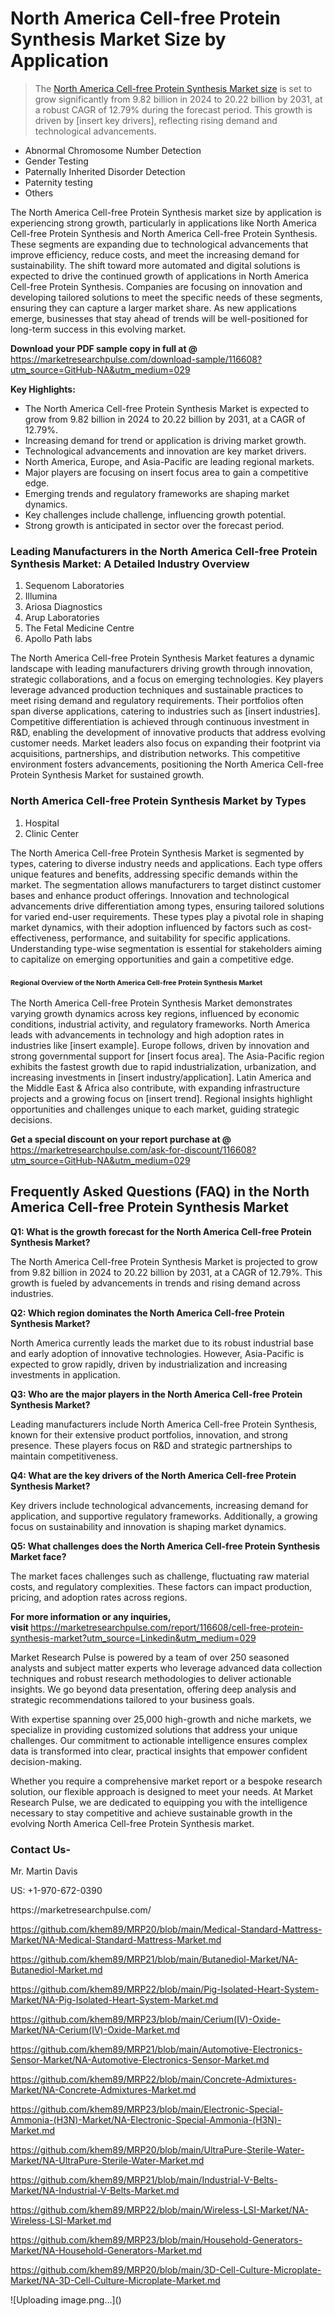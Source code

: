 <h1>North America Cell-free Protein Synthesis Market&nbsp;Size by Application</h1><blockquote><p>The <a href="https://marketresearchpulse.com/download-sample/116608?utm_source=GitHub-NA&amp;utm_medium=029">North America Cell-free Protein Synthesis Market size</a> is set to grow significantly from 9.82 billion in 2024 to 20.22 billion by 2031, at a robust CAGR of 12.79% during the forecast period. This growth is driven by [insert key drivers], reflecting rising demand and technological advancements.</p></blockquote><ul><li>Abnormal Chromosome Number Detection <li> Gender Testing <li> Paternally Inherited Disorder Detection <li> Paternity testing <li> Others</li></ul><p>The North America Cell-free Protein Synthesis market size by application is experiencing strong growth, particularly in applications like North America Cell-free Protein Synthesis and North America Cell-free Protein Synthesis. These segments are expanding due to technological advancements that improve efficiency, reduce costs, and meet the increasing demand for sustainability. The shift toward more automated and digital solutions is expected to drive the continued growth of applications in North America Cell-free Protein Synthesis. Companies are focusing on innovation and developing tailored solutions to meet the specific needs of these segments, ensuring they can capture a larger market share. As new applications emerge, businesses that stay ahead of trends will be well-positioned for long-term success in this evolving market.</p><p><strong>Download your PDF sample copy in full at @ </strong><a href="https://marketresearchpulse.com/download-sample/116608?utm_source=GitHub-NA&amp;utm_medium=029">https://marketresearchpulse.com/download-sample/116608?utm_source=GitHub-NA&amp;utm_medium=029</a></p><p><strong>Key Highlights: </strong></p><ul><li>The North America Cell-free Protein Synthesis Market is expected to grow from 9.82 billion in 2024 to 20.22 billion by 2031, at a CAGR of 12.79%.</li><li>Increasing demand for trend or application is driving market growth.</li><li>Technological advancements and innovation are key market drivers.</li><li>North America, Europe, and Asia-Pacific are leading regional markets.</li><li>Major players are focusing on insert focus area to gain a competitive edge.</li><li>Emerging trends and regulatory frameworks are shaping market dynamics.</li><li>Key challenges include challenge, influencing growth potential.</li><li>Strong growth is anticipated in sector over the forecast period.</li></ul><h3>Leading Manufacturers in the North America Cell-free Protein Synthesis Market: A Detailed Industry Overview</h3><ol><li>Sequenom Laboratories</li><li>Illumina</li><li>Ariosa Diagnostics</li><li>Arup Laboratories</li><li>The Fetal Medicine Centre</li><li>Apollo Path labs</li></ol><div class="flex max-w-full flex-col flex-grow"><div class="min-h-8 text-message flex w-full flex-col items-end gap-2 whitespace-normal break-words [.text-message+&amp;]:mt-5" dir="auto" data-message-author-role="assistant" data-message-id="fd8432e4-4910-450d-b182-61b7bfb0a01f" data-message-model-slug="gpt-4o"><div class="flex w-full flex-col gap-1 empty:hidden first:pt-[3px]"><div class="markdown prose w-full break-words dark:prose-invert light"><p>The North America Cell-free Protein Synthesis Market features a dynamic landscape with leading manufacturers driving growth through innovation, strategic collaborations, and a focus on emerging technologies. Key players leverage advanced production techniques and sustainable practices to meet rising demand and regulatory requirements. Their portfolios often span diverse applications, catering to industries such as [insert industries]. Competitive differentiation is achieved through continuous investment in R&amp;D, enabling the development of innovative products that address evolving customer needs. Market leaders also focus on expanding their footprint via acquisitions, partnerships, and distribution networks. This competitive environment fosters advancements, positioning the North America Cell-free Protein Synthesis Market for sustained growth.</p></div></div></div></div><h3>North America Cell-free Protein Synthesis Market by Types</h3><ol><li>Hospital <li> Clinic Center</li></ol><div class="flex max-w-full flex-col flex-grow"><div class="min-h-8 text-message flex w-full flex-col items-end gap-2 whitespace-normal break-words [.text-message+&amp;]:mt-5" dir="auto" data-message-author-role="assistant" data-message-id="084470be-0bb7-4664-bddf-5156b4f41249" data-message-model-slug="gpt-4o-mini"><div class="flex w-full flex-col gap-1 empty:hidden first:pt-[3px]"><div class="markdown prose w-full break-words dark:prose-invert light"><p>The North America Cell-free Protein Synthesis Market is segmented by types, catering to diverse industry needs and applications. Each type offers unique features and benefits, addressing specific demands within the market. The segmentation allows manufacturers to target distinct customer bases and enhance product offerings. Innovation and technological advancements drive differentiation among types, ensuring tailored solutions for varied end-user requirements. These types play a pivotal role in shaping market dynamics, with their adoption influenced by factors such as cost-effectiveness, performance, and suitability for specific applications. Understanding type-wise segmentation is essential for stakeholders aiming to capitalize on emerging opportunities and gain a competitive edge.</p></div></div></div></div><h3><span style="font-size: 11px;">Regional Overview of the North America Cell-free Protein Synthesis Market</span></h3><div class="flex max-w-full flex-col flex-grow"><div class="min-h-8 text-message flex w-full flex-col items-end gap-2 whitespace-normal break-words [.text-message+&amp;]:mt-5" dir="auto" data-message-author-role="assistant" data-message-id="e9038762-ce64-4e30-91c9-9bd413514231" data-message-model-slug="gpt-4o-mini"><div class="flex w-full flex-col gap-1 empty:hidden first:pt-[3px]"><div class="markdown prose w-full break-words dark:prose-invert light"><p>The North America Cell-free Protein Synthesis Market demonstrates varying growth dynamics across key regions, influenced by economic conditions, industrial activity, and regulatory frameworks. North America leads with advancements in technology and high adoption rates in industries like [insert example]. Europe follows, driven by innovation and strong governmental support for [insert focus area]. The Asia-Pacific region exhibits the fastest growth due to rapid industrialization, urbanization, and increasing investments in [insert industry/application]. Latin America and the Middle East &amp; Africa also contribute, with expanding infrastructure projects and a growing focus on [insert trend]. Regional insights highlight opportunities and challenges unique to each market, guiding strategic decisions.</p></div></div></div></div><p><strong>Get a special discount on your report purchase at @ </strong><a href="https://marketresearchpulse.com/ask-for-discount/116608?utm_source=GitHub-NA&amp;utm_medium=029">https://marketresearchpulse.com/ask-for-discount/116608?utm_source=GitHub-NA&amp;utm_medium=029</a></p><h2>Frequently Asked Questions (FAQ) in the North America Cell-free Protein Synthesis Market</h2><p><strong>Q1: What is the growth forecast for the North America Cell-free Protein Synthesis Market?</strong></p><p>The North America Cell-free Protein Synthesis Market is projected to grow from 9.82 billion in 2024 to 20.22 billion by 2031, at a CAGR of 12.79%. This growth is fueled by advancements in trends and rising demand across industries.</p><p><strong>Q2: Which region dominates the North America Cell-free Protein Synthesis Market?</strong></p><p>North America currently leads the market due to its robust industrial base and early adoption of innovative technologies. However, Asia-Pacific is expected to grow rapidly, driven by industrialization and increasing investments in application.</p><p><strong>Q3: Who are the major players in the North America Cell-free Protein Synthesis Market?</strong></p><p>Leading manufacturers include North America Cell-free Protein Synthesis, known for their extensive product portfolios, innovation, and strong presence. These players focus on R&amp;D and strategic partnerships to maintain competitiveness.</p><p><strong>Q4: What are the key drivers of the North America Cell-free Protein Synthesis Market?</strong></p><p>Key drivers include technological advancements, increasing demand for application, and supportive regulatory frameworks. Additionally, a growing focus on sustainability and innovation is shaping market dynamics.</p><p><strong>Q5: What challenges does the North America Cell-free Protein Synthesis Market face?</strong></p><p>The market faces challenges such as challenge, fluctuating raw material costs, and regulatory complexities. These factors can impact production, pricing, and adoption rates across regions.</p><p><strong>For more information or any inquiries, visit&nbsp;</strong><a href="https://marketresearchpulse.com/report/116608/cell-free-protein-synthesis-market?utm_source=Linkedin&utm_medium=029">https://marketresearchpulse.com/report/116608/cell-free-protein-synthesis-market?utm_source=Linkedin&utm_medium=029</a></p><p>Market Research Pulse is powered by a team of over 250 seasoned analysts and subject matter experts who leverage advanced data collection techniques and robust research methodologies to deliver actionable insights. We go beyond data presentation, offering deep analysis and strategic recommendations tailored to your business goals.</p><p>With expertise spanning over 25,000 high-growth and niche markets, we specialize in providing customized solutions that address your unique challenges. Our commitment to actionable intelligence ensures complex data is transformed into clear, practical insights that empower confident decision-making.</p><p>Whether you require a comprehensive market report or a bespoke research solution, our flexible approach is designed to meet your needs. At Market Research Pulse, we are dedicated to equipping you with the intelligence necessary to stay competitive and achieve sustainable growth in the evolving North America Cell-free Protein Synthesis market.</p><h3><strong>Contact Us-</strong></h3><p>Mr. Martin Davis</p><p>US: +1-970-672-0390</p><p>https://marketresearchpulse.com/</p><p><a href="https://github.com/khem89/MRP20/blob/main/Medical-Standard-Mattress-Market/NA-Medical-Standard-Mattress-Market.md">https://github.com/khem89/MRP20/blob/main/Medical-Standard-Mattress-Market/NA-Medical-Standard-Mattress-Market.md</a></p><p><a href="https://github.com/khem89/MRP21/blob/main/Butanediol-Market/NA-Butanediol-Market.md">https://github.com/khem89/MRP21/blob/main/Butanediol-Market/NA-Butanediol-Market.md</a></p><p><a href="https://github.com/khem89/MRP22/blob/main/Pig-Isolated-Heart-System-Market/NA-Pig-Isolated-Heart-System-Market.md">https://github.com/khem89/MRP22/blob/main/Pig-Isolated-Heart-System-Market/NA-Pig-Isolated-Heart-System-Market.md</a></p><p><a href="https://github.com/khem89/MRP23/blob/main/Cerium(IV)-Oxide-Market/NA-Cerium(IV)-Oxide-Market.md">https://github.com/khem89/MRP23/blob/main/Cerium(IV)-Oxide-Market/NA-Cerium(IV)-Oxide-Market.md</a></p><p><a href="https://github.com/khem89/MRP21/blob/main/Automotive-Electronics-Sensor-Market/NA-Automotive-Electronics-Sensor-Market.md">https://github.com/khem89/MRP21/blob/main/Automotive-Electronics-Sensor-Market/NA-Automotive-Electronics-Sensor-Market.md</a></p><p><a href="https://github.com/khem89/MRP22/blob/main/Concrete-Admixtures-Market/NA-Concrete-Admixtures-Market.md">https://github.com/khem89/MRP22/blob/main/Concrete-Admixtures-Market/NA-Concrete-Admixtures-Market.md</a></p><p><a href="https://github.com/khem89/MRP23/blob/main/Electronic-Special-Ammonia-(H3N)-Market/NA-Electronic-Special-Ammonia-(H3N)-Market.md">https://github.com/khem89/MRP23/blob/main/Electronic-Special-Ammonia-(H3N)-Market/NA-Electronic-Special-Ammonia-(H3N)-Market.md</a></p><p><a href="https://github.com/khem89/MRP20/blob/main/UltraPure-Sterile-Water-Market/NA-UltraPure-Sterile-Water-Market.md">https://github.com/khem89/MRP20/blob/main/UltraPure-Sterile-Water-Market/NA-UltraPure-Sterile-Water-Market.md</a></p><p><a href="https://github.com/khem89/MRP21/blob/main/Industrial-V-Belts-Market/NA-Industrial-V-Belts-Market.md">https://github.com/khem89/MRP21/blob/main/Industrial-V-Belts-Market/NA-Industrial-V-Belts-Market.md</a></p><p><a href="https://github.com/khem89/MRP22/blob/main/Wireless-LSI-Market/NA-Wireless-LSI-Market.md">https://github.com/khem89/MRP22/blob/main/Wireless-LSI-Market/NA-Wireless-LSI-Market.md</a></p><p><a href="https://github.com/khem89/MRP23/blob/main/Household-Generators-Market/NA-Household-Generators-Market.md">https://github.com/khem89/MRP23/blob/main/Household-Generators-Market/NA-Household-Generators-Market.md</a></p><p><a href="https://github.com/khem89/MRP20/blob/main/3D-Cell-Culture-Microplate-Market/NA-3D-Cell-Culture-Microplate-Market.md">https://github.com/khem89/MRP20/blob/main/3D-Cell-Culture-Microplate-Market/NA-3D-Cell-Culture-Microplate-Market.md</a></p>
![Uploading image.png…]()
